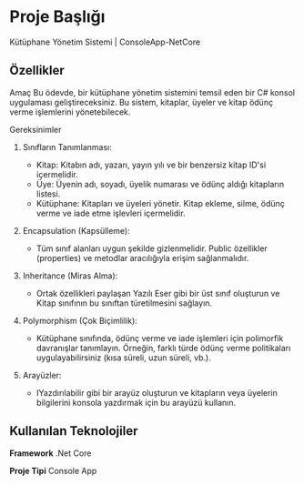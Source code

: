
# Proje Başlığı

Kütüphane Yönetim Sistemi | ConsoleApp-NetCore



## Özellikler

Amaç
Bu ödevde, bir kütüphane yönetim sistemini temsil eden bir C# konsol uygulaması geliştireceksiniz. Bu sistem, kitaplar, üyeler ve kitap ödünç verme işlemlerini yönetebilecek.

 Gereksinimler

1. Sınıfların Tanımlanması:
   - Kitap: Kitabın adı, yazarı, yayın yılı ve bir benzersiz kitap ID'si içermelidir.
   - Üye: Üyenin adı, soyadı, üyelik numarası ve ödünç aldığı kitapların listesi.
   - Kütüphane: Kitapları ve üyeleri yönetir. Kitap ekleme, silme, ödünç verme ve iade etme işlevleri içermelidir.

2. Encapsulation (Kapsülleme):
   - Tüm sınıf alanları uygun şekilde gizlenmelidir. Public özellikler (properties) ve metodlar aracılığıyla erişim sağlanmalıdır.

3. Inheritance (Miras Alma):
   -  Ortak özellikleri paylaşan Yazılı Eser gibi bir üst sınıf oluşturun ve Kitap sınıfının bu sınıftan türetilmesini sağlayın.

4. Polymorphism (Çok Biçimlilik):
   - Kütüphane sınıfında, ödünç verme ve iade işlemleri için polimorfik davranışlar tanımlayın. Örneğin, farklı türde ödünç verme politikaları uygulayabilirsiniz (kısa süreli, uzun süreli, vb.).

5. Arayüzler:
   - IYazdırılabilir gibi bir arayüz oluşturun ve kitapların veya üyelerin bilgilerini konsola yazdırmak için bu arayüzü kullanın.
## Kullanılan Teknolojiler

**Framework** .Net Core

**Proje Tipi** Console App

  

